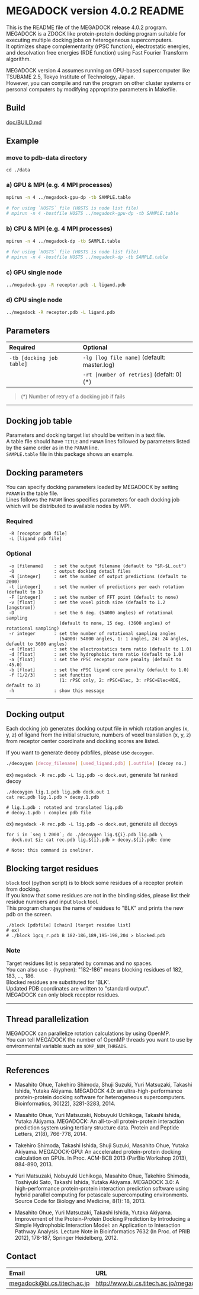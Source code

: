# MEGADOCK version 4.0.2 README 

This is the README file of the MEGADOCK release 4.0.2 program.   
MEGADOCK is a ZDOCK like protein-protein docking program suitable for executing multiple docking jobs on heterogeneous supercomputers.  
It optimizes shape complementarity (rPSC function), electrostatic energies, and desolvation free energies (RDE function) using Fast Fourier Transform algorithm.  

MEGADOCK version 4 assumes running on GPU-based supercomputer like TSUBAME 2.5, Tokyo Institute of Technology, Japan.  
However, you can compile and run the program on other cluster systems or personal computers by modifying appropriate parameters in Makefile.  

## Build

[doc/BUILD.md](./BUILD.md)


## Example

### move to pdb-data directory
```
cd ./data
```

### a) GPU & MPI (e.g. 4 MPI processes)
```sh
mpirun -n 4 ../megadock-gpu-dp -tb SAMPLE.table

# for using `HOSTS` file (HOSTS is node list file)
# mpirun -n 4 -hostfile HOSTS ../megadock-gpu-dp -tb SAMPLE.table
```

### b) CPU & MPI (e.g. 4 MPI processes)
```sh
mpirun -n 4 ../megadock-dp -tb SAMPLE.table

# for using `HOSTS` file (HOSTS is node list file)
# mpirun -n 4 -hostfile HOSTS ../megadock-dp -tb SAMPLE.table
```

### c) GPU single node
```sh
../megadock-gpu -R receptor.pdb -L ligand.pdb
```

### d) CPU single node
```sh
../megadock -R receptor.pdb -L ligand.pdb
```



## Parameters

| Required                     | Optional                                    |
| :----------------------------| :-------------------------------------------|
| `-tb [docking job table] `   | `-lg [log file name]` (default: master.log) |
|                              | `-rt [number of retries]` (defalt: 0) (*)   |

> (*) Number of retry of a docking job if fails


----


## Docking job table

Parameters and docking target list should be written in a text file.  
A table file should have `TITLE` and `PARAM` lines followed by parameters listed by the same order as in the `PARAM` line.  
`SAMPLE.table` file in this package shows an example.



## Docking parameters

You can specify docking parameters loaded by MEGADOCK by setting `PARAM` in the table file.  
Lines follows the `PARAM` lines specifies parameters for each docking job which will be distributed to available nodes by MPI.

### Required
```
 -R [receptor pdb file]
 -L [ligand pdb file]
```

### Optional
```
 -o [filename]    : set the output filename (default to "$R-$L.out")
 -O               : output docking detail files
 -N [integer]     : set the number of output predictions (default to 2000)
 -t [integer]     : set the number of predictions per each rotation (default to 1)
 -F [integer]     : set the number of FFT point (default to none)
 -v [float]       : set the voxel pitch size (default to 1.2 [angstrom])
 -D               : set the 6 deg. (54000 angles) of rotational sampling
                    (default to none, 15 deg. (3600 angles) of rotational sampling)
 -r integer       : set the number of rotational sampling angles
                    (54000: 54000 angles, 1: 1 angles, 24: 24 angles, default to 3600 angles)
 -e [float]       : set the electrostatics term ratio (default to 1.0)
 -d [float]       : set the hydrophobic term ratio (default to 1.0)
 -a [float]       : set the rPSC receptor core penalty (default to -45.0)
 -b [float]       : set the rPSC ligand core penalty (default to 1.0)
 -f [1/2/3]       : set function
                    (1: rPSC only, 2: rPSC+Elec, 3: rPSC+Elec+RDE, default to 3)
 -h               : show this message
```


----


## Docking output

Each docking job generates docking output file in which rotation angles (x, y, z) of ligand from the initial structure, numbers of voxel translation (x, y, z) from receptor center coordinate and docking scores are listed.  

If you want to generate decoy pdbfiles, please use `decoygen`. 
```sh
./decoygen [decoy_filename] [used_ligand.pdb] [.outfile] [decoy no.]
```

ex) `megadock -R rec.pdb -L lig.pdb -o dock.out`, generate 1st ranked decoy
```
./decoygen lig.1.pdb lig.pdb dock.out 1
cat rec.pdb lig.1.pdb > decoy.1.pdb

# lig.1.pdb : rotated and translated lig.pdb
# decoy.1.pdb : complex pdb file
```

ex) `megadock -R rec.pdb -L lig.pdb -o dock.out`, generate all decoys
```
for i in `seq 1 2000`; do ./decoygen lig.${i}.pdb lig.pdb \
  dock.out $i; cat rec.pdb lig.${i}.pdb > decoy.${i}.pdb; done

# Note: this command is oneliner.
```



## Blocking target residues

`block` tool (python script) is to block some residues of a receptor protein from docking.  
If you know that some residues are not in the binding sides, please list their residue numbers and input `block` tool.  
This program changes the name of residues to "BLK" and prints the new pdb on the screen.

```
./block [pdbfile] [chain] [target residue list]
# ex)
# ./block 1gcq_r.pdb B 182-186,189,195-198,204 > blocked.pdb
```

### Note
Target residues list is separated by commas and no spaces.  
You can also use `-` (hyphen): "182-186" means blocking residues of 182, 183, ..., 186.  
Blocked residues are substituted for 'BLK'.  
Updated PDB coordinates are written to "standard output".  
MEGADOCK can only block receptor residues.


----


## Thread parallelization

MEGADOCK can parallelize rotation calculations by using OpenMP.  
You can tell MEGADOCK the number of OpenMP threads you want to use by environmental variable such as `$OMP_NUM_THREADS`.


----


## References

- Masahito Ohue, Takehiro Shimoda, Shuji Suzuki, Yuri Matsuzaki, Takashi Ishida, Yutaka Akiyama. MEGADOCK 4.0: an ultra-high-performance protein-protein docking software for heterogeneous supercomputers. Bioinformatics, 30(22), 3281-3283, 2014.

- Masahito Ohue, Yuri Matsuzaki, Nobuyuki Uchikoga, Takashi Ishida, Yutaka Akiyama. MEGADOCK: An all-to-all protein-protein interaction prediction system using tertiary structure data. Protein and Peptide Letters, 21(8), 766-778, 2014.

- Takehiro Shimoda, Takashi Ishida, Shuji Suzuki, Masahito Ohue, Yutaka Akiyama. MEGADOCK-GPU: An accelerated protein-protein docking calculation on GPUs. In Proc. ACM-BCB 2013 (ParBio Workshop 2013), 884-890, 2013.
 
- Yuri Matsuzaki, Nobuyuki Uchikoga, Masahito Ohue, Takehiro Shimoda, Toshiyuki Sato, Takashi Ishida, Yutaka Akiyama. MEGADOCK 3.0: A high-performance protein-protein interaction prediction software using hybrid parallel computing for petascale supercomputing environments. Source Code for Biology and Medicine, 8(1): 18, 2013.

- Masahito Ohue, Yuri Matsuzaki, Takashi Ishida, Yutaka Akiyama. Improvement of the Protein-Protein Docking Prediction by Introducing a Simple Hydrophobic Interaction Model: an Application to Interaction Pathway Analysis. Lecture Note in Bioinformatics 7632 (In Proc. of PRIB 2012), 178-187, Springer Heidelberg, 2012.


## Contact

| Email                       | URL                                    |
| :---------------------------| :--------------------------------------|
| megadock@bi.cs.titech.ac.jp | http://www.bi.cs.titech.ac.jp/megadock |
